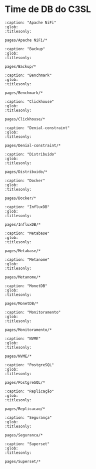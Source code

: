 # Time de DB do C3SL

```{toctree}
:caption: "Apache NiFi"
:glob:
:titlesonly:

pages/Apache NiFi/*
```


```{toctree}
:caption: "Backup"
:glob:
:titlesonly:

pages/Backup/*
```


```{toctree}
:caption: "Benchmark"
:glob:
:titlesonly:

pages/Benchmark/*
```


```{toctree}
:caption: "Clickhouse"
:glob:
:titlesonly:

pages/Clickhouse/*
```


```{toctree}
:caption: "Denial-constraint"
:glob:
:titlesonly:

pages/Denial-constraint/*
```


```{toctree}
:caption: "Distribuído"
:glob:
:titlesonly:

pages/Distribuido/*
```


```{toctree}
:caption: "Docker"
:glob:
:titlesonly:

pages/Docker/*
```


```{toctree}
:caption: "InfluxDB"
:glob:
:titlesonly:

pages/InfluxDB/*
```


```{toctree}
:caption: "Metabase"
:glob:
:titlesonly:

pages/Metabase/*
```


```{toctree}
:caption: "Metanome"
:glob:
:titlesonly:

pages/Metanome/*
```


```{toctree}
:caption: "MonetDB"
:glob:
:titlesonly:

pages/MonetDB/*
```


```{toctree}
:caption: "Monitoramento"
:glob:
:titlesonly:

pages/Monitoramento/*
```

```{toctree}
:caption: "NVME"
:glob:
:titlesonly:

pages/NVME/*
```


```{toctree}
:caption: "PostgreSQL"
:glob:
:titlesonly:

pages/PostgreSQL/*
```


```{toctree}
:caption: "Replicação"
:glob:
:titlesonly:

pages/Replicacao/*
```


```{toctree}
:caption: "Segurança"
:glob:
:titlesonly:

pages/Seguranca/*
```

```{toctree}
:caption: "Superset"
:glob:
:titlesonly:

pages/Superset/*
```
